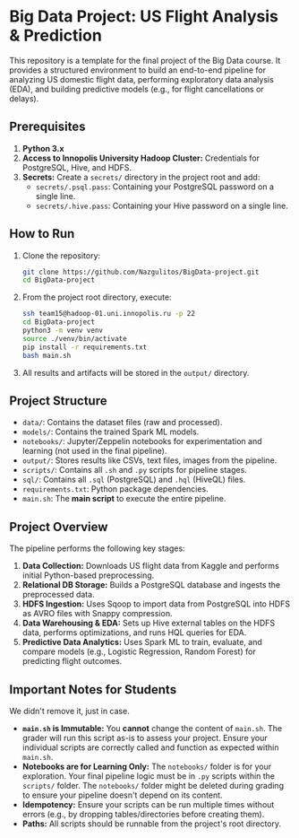 # Big Data Project: US Flight Analysis & Prediction

This repository is a template for the final project of the Big Data course. It provides a structured environment to build an end-to-end pipeline for analyzing US domestic flight data, performing exploratory data analysis (EDA), and building predictive models (e.g., for flight cancellations or delays).

## Prerequisites

1.  **Python 3.x**
2.  **Access to Innopolis University Hadoop Cluster:** Credentials for PostgreSQL, Hive, and HDFS.
3.  **Secrets:** Create a `secrets/` directory in the project root and add:
    *   `secrets/.psql.pass`: Containing your PostgreSQL password on a single line.
    *   `secrets/.hive.pass`: Containing your Hive password on a single line.

## How to Run

1.  Clone the repository:
    ```bash
    git clone https://github.com/Nazgulitos/BigData-project.git
    cd BigData-project
    ```
2.  From the project root directory, execute:
    ```bash
    ssh team15@hadoop-01.uni.innopolis.ru -p 22
    cd BigData-project
    python3 -m venv venv
    source ./venv/bin/activate
    pip install -r requirements.txt
    bash main.sh
    ```
3.  All results and artifacts will be stored in the `output/` directory.

## Project Structure

-   `data/`: Contains the dataset files (raw and processed).
-   `models/`: Contains the trained Spark ML models.
-   `notebooks/`: Jupyter/Zeppelin notebooks for experimentation and learning (not used in the final pipeline).
-   `output/`: Stores results like CSVs, text files, images from the pipeline.
-   `scripts/`: Contains all `.sh` and `.py` scripts for pipeline stages.
-   `sql/`: Contains all `.sql` (PostgreSQL) and `.hql` (HiveQL) files.
-   `requirements.txt`: Python package dependencies.
-   `main.sh`: The **main script** to execute the entire pipeline.

## Project Overview

The pipeline performs the following key stages:
1.  **Data Collection:** Downloads US flight data from Kaggle and performs initial Python-based preprocessing.
2.  **Relational DB Storage:** Builds a PostgreSQL database and ingests the preprocessed data.
3.  **HDFS Ingestion:** Uses Sqoop to import data from PostgreSQL into HDFS as AVRO files with Snappy compression.
4.  **Data Warehousing & EDA:** Sets up Hive external tables on the HDFS data, performs optimizations, and runs HQL queries for EDA.
5.  **Predictive Data Analytics:** Uses Spark ML to train, evaluate, and compare models (e.g., Logistic Regression, Random Forest) for predicting flight outcomes.

## Important Notes for Students
We didn't remove it, just in case.

*   **`main.sh` is Immutable:** You **cannot** change the content of `main.sh`. The grader will run this script as-is to assess your project. Ensure your individual scripts are correctly called and function as expected within `main.sh`.
*   **Notebooks are for Learning Only:** The `notebooks/` folder is for your exploration. Your final pipeline logic must be in `.py` scripts within the `scripts/` folder. The `notebooks/` folder might be deleted during grading to ensure your pipeline doesn't depend on its content.
*   **Idempotency:** Ensure your scripts can be run multiple times without errors (e.g., by dropping tables/directories before creating them).
*   **Paths:** All scripts should be runnable from the project's root directory.

